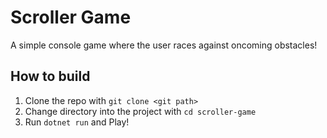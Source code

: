 # Scroller Game

A simple console game where the user races against oncoming obstacles!

## How to build

1. Clone the repo with `git clone <git path>`
2. Change directory into the project with `cd scroller-game`
3. Run `dotnet run` and Play!
